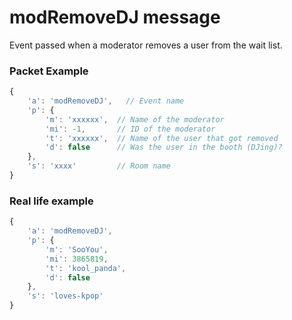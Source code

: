 # modRemoveDJ message

Event passed when a moderator removes a user from the wait list.

### Packet Example

```js
{
    'a': 'modRemoveDJ',   // Event name
    'p': {
        'm': 'xxxxxx',	// Name of the moderator
        'mi': -1,       // ID of the moderator
        't': 'xxxxxx',  // Name of the user that got removed
        'd': false      // Was the user in the booth (DJing)?
    },
    's': 'xxxx'         // Room name
}
```
### Real life example
```js
{
    'a': 'modRemoveDJ',
    'p': {
        'm': 'SooYou',
        'mi': 3865819,
        't': 'kool_panda',
        'd': false
    },
    's': 'loves-kpop'
}
```